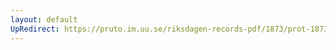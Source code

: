 ```yaml
---
layout: default
UpRedirect: https://pruto.im.uu.se/riksdagen-records-pdf/1873/prot-1873--fk--516/prot-1873--fk--516_019.pdf
---
```

